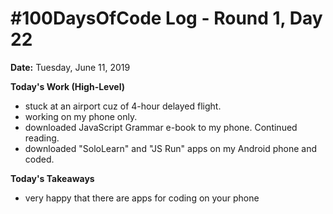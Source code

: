 # #100DaysOfCode Log - Round 1, Day 22

**Date:** Tuesday, June 11, 2019


**Today's Work (High-Level)**
- stuck at an airport cuz of 4-hour delayed flight.
- working on my phone only.
- downloaded JavaScript Grammar e-book to my phone. Continued reading.
- downloaded "SoloLearn" and "JS Run" apps on my Android phone and coded.

**Today's Takeaways**
- very happy that there are apps for coding on your phone
